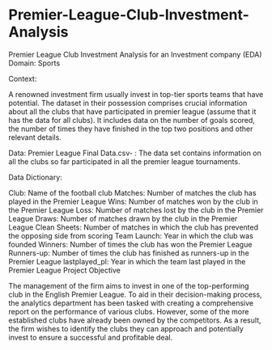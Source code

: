 # Premier-League-Club-Investment-Analysis
Premier League Club Investment Analysis for an Investment company (EDA)
Domain: Sports

Context:

A renowned investment firm usually invest in top-tier sports teams that have potential. The dataset in their possession comprises crucial information about all the clubs that have participated in premier league (assume that it has the data for all clubs). It includes data on the number of goals scored, the number of times they have finished in the top two positions and other relevant details.

Data: Premier League Final Data.csv- : The data set contains information on all the clubs so far participated in all the premier league tournaments.

Data Dictionary:

Club: Name of the football club
Matches: Number of matches the club has played in the Premier League
Wins: Number of matches won by the club in the Premier League
Loss: Number of matches lost by the club in the Premier League
Draws: Number of matches drawn by the club in the Premier League
Clean Sheets: Number of matches in which the club has prevented the opposing side from scoring
Team Launch: Year in which the club was founded
Winners: Number of times the club has won the Premier League
Runners-up: Number of times the club has finished as runners-up in the Premier League
lastplayed_pl: Year in which the team last played in the Premier League
Project Objective

The management of the firm aims to invest in one of the top-performing club in the English Premier League. To aid in their decision-making process, the analytics department has been tasked with creating a comprehensive report on the performance of various clubs. However, some of the more established clubs have already been owned by the competitors. As a result, the firm wishes to identify the clubs they can approach and potentially invest to ensure a successful and profitable deal.
